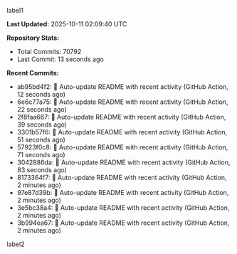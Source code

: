 
label1 
<!-- ACTIVITY_START -->
**Last Updated:** 2025-10-11 02:09:40 UTC

**Repository Stats:**
- Total Commits: 70792
- Last Commit: 13 seconds ago

**Recent Commits:**
- ab95bd4f2: 🤖 Auto-update README with recent activity (GitHub Action, 12 seconds ago)
- 6e6c77a75: 🤖 Auto-update README with recent activity (GitHub Action, 22 seconds ago)
- 2f8faa687: 🤖 Auto-update README with recent activity (GitHub Action, 39 seconds ago)
- 3301b57f6: 🤖 Auto-update README with recent activity (GitHub Action, 51 seconds ago)
- 57923f0c8: 🤖 Auto-update README with recent activity (GitHub Action, 71 seconds ago)
- 3042886da: 🤖 Auto-update README with recent activity (GitHub Action, 83 seconds ago)
- 8173364f7: 🤖 Auto-update README with recent activity (GitHub Action, 2 minutes ago)
- 97e87d39b: 🤖 Auto-update README with recent activity (GitHub Action, 2 minutes ago)
- 3e5bc38a4: 🤖 Auto-update README with recent activity (GitHub Action, 2 minutes ago)
- 3b994ea67: 🤖 Auto-update README with recent activity (GitHub Action, 2 minutes ago)
<!-- ACTIVITY_END -->

label2
